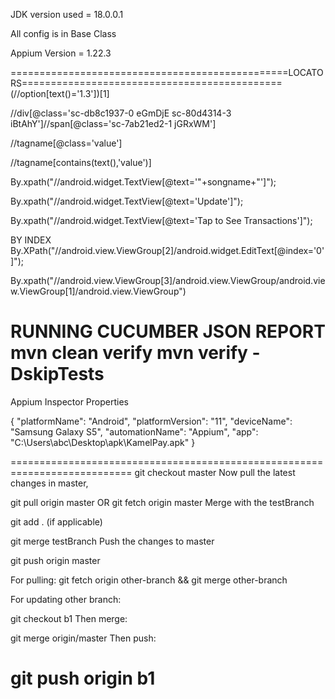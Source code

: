 JDK version used = 18.0.0.1

All config is in Base Class

Appium Version = 1.22.3

================================================LOCATORS=============================================
(//option[text()='1.3'])[1]

//div[@class='sc-db8c1937-0 eGmDjE sc-80d4314-3 iBtAhY']//span[@class='sc-7ab21ed2-1 jGRxWM']

//tagname[@class='value']

//tagname[contains(text(),'value')]

By.xpath("//android.widget.TextView[@text='"+songname+"']");

By.xpath("//android.widget.TextView[@text='Update']");



By.xpath("//android.widget.TextView[@text='Tap to See Transactions']");


BY INDEX
By.XPath("//android.view.ViewGroup[2]/android.widget.EditText[@index='0']");


By.xpath("//android.view.ViewGroup[3]/android.view.ViewGroup/android.view.ViewGroup[1]/android.view.ViewGroup")



RUNNING CUCUMBER JSON REPORT 
mvn clean verify
mvn verify -DskipTests
=====================================================================================================


Appium Inspector Properties

{
  "platformName": "Android",
  "platformVersion": "11",
  "deviceName": "Samsung Galaxy S5",
  "automationName": "Appium",
  "app": "C:\\Users\\abc\\Desktop\\apk\\KamelPay.apk"
}

===========================================================================
git checkout master
Now pull the latest changes in master,

git pull origin master OR git fetch origin master
Merge with the testBranch

git add . (if applicable)

git merge testBranch
Push the changes to master

git push origin master



For pulling:
git fetch origin other-branch && git merge other-branch

For updating other branch:

git checkout b1
Then merge:

git merge origin/master
Then push:

git push origin b1
============================

